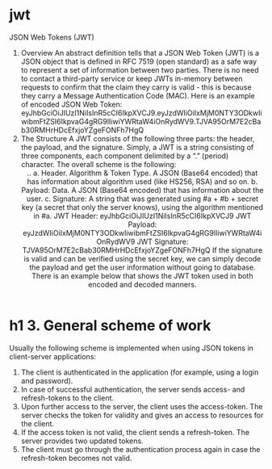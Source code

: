 # jwt
JSON Web Tokens (JWT)
1.	Overview
An abstract definition tells that a JSON Web Token (JWT) is a JSON object that is defined in RFC 7519 (open standard) as a safe way to represent a set of information between two parties.
There is no need to contact a third-party service or keep JWTs in-memory between requests to confirm that the claim they carry is valid - this is because they carry a Message Authentication Code (MAC).
Here is an example of encoded JSON Web Token:
eyJhbGciOiJIUzI1NiIsInR5cCI6IkpXVCJ9.eyJzdWIiOiIxMjM0NTY3ODkwIiwibmFtZSI6IkpvaG4gRG9lIiwiYWRtaW4iOnRydWV9.TJVA95OrM7E2cBab30RMHrHDcEfxjoYZgeFONFh7HgQ
2.	The Structure
A JWT consists of the following three parts: the header, the payload, and the signature.
Simply, a JWT is a string consisting of three components, each component delimited by a “.” (period) character.
The overall scheme is the following: <header>.<payload>.<signature>
a.	Header. Algorithm & Token Type. A JSON (Base64 encoded) that has information about algorithm used (like HS256, RSA) and so on.
b.	Payload: Data. A JSON (Base64 encoded) that has information about the user.
c.	Signature: A string that was generated using #a + #b + secret key (a secret that only the server knows), using the algorithm mentioned in #a.
JWT Header:
eyJhbGciOiJIUzI1NiIsInR5cCI6IkpXVCJ9
JWT Payload: eyJzdWIiOiIxMjM0NTY3ODkwIiwibmFtZSI6IkpvaG4gRG9lIiwiYWRtaW4iOnRydWV9
JWT Signature:
TJVA95OrM7E2cBab30RMHrHDcEfxjoYZgeFONFh7HgQ
If the signature is valid and can be verified using the secret key, we can simply decode the payload and get the user information without going to database.
There is an example below that shows the JWT token used in both encoded and decoded manners.
 
h1 3.	General scheme of work
============================
Usually the following scheme is implemented when using JSON tokens in client-server applications:
1.	The client is authenticated in the application (for example, using a login and password).
2.	In case of successful authentication, the server sends access- and refresh-tokens to the client.
3.	Upon further access to the server, the client uses the access-token. The server checks the token for validity and gives an access to resources for the client.
4.	If the access token is not valid, the client sends a refresh-token. The server provides two updated tokens.
5.	The client must go through the authentication process again in case the refresh-token becomes not valid.
